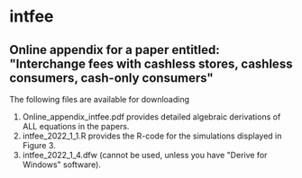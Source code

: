 # intfee
Online appendix for a paper entitled: 
"Interchange fees with cashless stores, cashless consumers, cash-only consumers"
------------------
The following files are available for downloading
1. Online_appendix_intfee.pdf provides detailed algebraic derivations of ALL equations in the papers. 
2. intfee_2022_1_1.R provides the R-code for the simulations displayed in Figure 3. 
3. intfee_2022_1_4.dfw (cannot be used, unless you have "Derive for Windows" software). 
